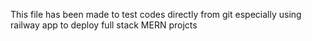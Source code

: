 This file has been made to test codes directly from git especially using railway app to deploy full stack MERN projcts
